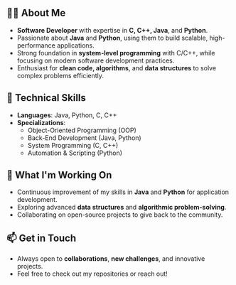 ## 👨‍💻 About Me

- **Software Developer** with expertise in **C, C++, Java**, and **Python**.
- Passionate about **Java** and **Python**, using them to build scalable, high-performance applications.
- Strong foundation in **system-level programming** with C/C++, while focusing on modern software development practices.
- Enthusiast for **clean code, algorithms**, and **data structures** to solve complex problems efficiently.

## 🔧 Technical Skills

- **Languages**: Java, Python, C, C++
- **Specializations**:
  - Object-Oriented Programming (OOP)
  - Back-End Development (Java, Python)
  - System Programming (C, C++)
  - Automation & Scripting (Python)
  
## 🌱 What I'm Working On

- Continuous improvement of my skills in **Java** and **Python** for application development.
- Exploring advanced **data structures** and **algorithmic problem-solving**.
- Collaborating on open-source projects to give back to the community.

## 📫 Get in Touch

- Always open to **collaborations**, **new challenges**, and innovative projects.
- Feel free to check out my repositories or reach out!
